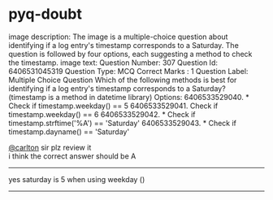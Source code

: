 # pyq-doubt

image description: The image is a multiple-choice question about identifying if a log entry's timestamp corresponds to a Saturday. The question is followed by four options, each suggesting a method to check the timestamp.
image text: Question Number: 307 Question Id: 6406531045319 Question Type: MCQ
Correct Marks : 1
Question Label: Multiple Choice Question
Which of the following methods is best for identifying if a log entry's timestamp corresponds to a
Saturday? (timestamp is a method in datetime library)
Options:
6406533529040. \* Check if timestamp.weekday() == 5
6406533529041. Check if timestamp.weekday() == 6
6406533529042. \* Check if timestamp.strftime('%A') == 'Saturday'
6406533529043. \* Check if timestamp.dayname() == 'Saturday'
  
[@carlton](/u/carlton) sir plz review it  
i think the correct answer should be A

---

yes saturday is 5 when using weekday ()

---

